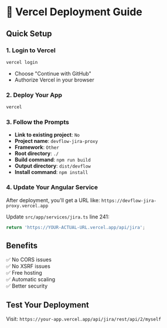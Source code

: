 # 🚀 Vercel Deployment Guide

## Quick Setup

### 1. Login to Vercel
```bash
vercel login
```
- Choose "Continue with GitHub"
- Authorize Vercel in your browser

### 2. Deploy Your App
```bash
vercel
```

### 3. Follow the Prompts
- **Link to existing project**: `No`
- **Project name**: `devflow-jira-proxy`
- **Framework**: `Other`
- **Root directory**: `./`
- **Build command**: `npm run build`
- **Output directory**: `dist/devflow`
- **Install command**: `npm install`

### 4. Update Your Angular Service
After deployment, you'll get a URL like: `https://devflow-jira-proxy.vercel.app`

Update `src/app/services/jira.ts` line 241:
```typescript
return 'https://YOUR-ACTUAL-URL.vercel.app/api/jira';
```

## Benefits
✅ No CORS issues  
✅ No XSRF issues  
✅ Free hosting  
✅ Automatic scaling  
✅ Better security  

## Test Your Deployment
Visit: `https://your-app.vercel.app/api/jira/rest/api/2/myself` 